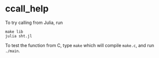 # ccall_help

To try calling from Julia, run

```
make lib
julia sht.jl
```

To test the function from C, type `make` which will compile `make.c`, and run `./main`.
